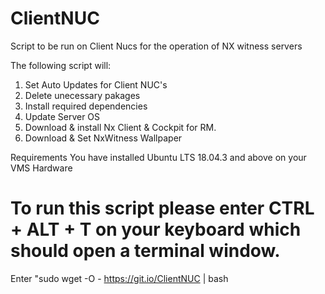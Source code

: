 # ClientNUC
Script to be run on Client Nucs for the operation of NX witness servers 

The following script will:

1. Set Auto Updates for Client NUC's
2. Delete unecessary pakages
3. Install required dependencies
4. Update Server OS
5. Download & install Nx Client & Cockpit for RM.
6. Download & Set NxWitness Wallpaper

Requirements
You have installed Ubuntu LTS 18.04.3 and above on your VMS Hardware

# To run this script please enter CTRL + ALT + T on your keyboard which should open a terminal window. 
Enter "sudo wget -O - https://git.io/ClientNUC | bash 
